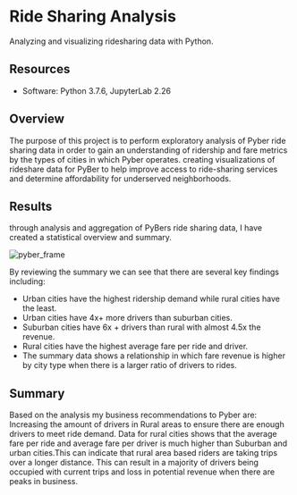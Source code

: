 # Ride Sharing Analysis
Analyzing and visualizing ridesharing data with Python.
## Resources 
- Software: Python 3.7.6, JupyterLab 2.26

## Overview 
The purpose of this project is to perform exploratory analysis of Pyber ride sharing data in order to gain an understanding of ridership and fare metrics by the types of cities in which Pyber operates.
creating visualizations of rideshare data for PyBer to help improve access to ride-sharing services and determine affordability for underserved neighborhoods.


## Results 
through analysis and aggregation of PyBers ride sharing data, I have created a statistical overview and summary. 

![pyber_frame](https://github.com/DonnieData/PyBer_Analysis/blob/main/analysis/pyber_summary_frame.png)

By reviewing the summary we can see that there are several key findings including: 
- Urban cities have the highest ridership demand while rural cities have the least.
- Urban cities have 4x+ more drivers than suburban cities.
- Suburban cities have 6x + drivers than rural with almost 4.5x the revenue.
- Rural cities have the highest average fare per ride and driver. 
- The summary data shows a relationship in which fare revenue is higher by city type when there is a larger ratio of drivers to rides. 

## Summary

Based on the analysis my business recommendations to Pyber are: 
Increasing the amount of drivers in Rural areas to ensure there are enough drivers to meet ride demand. 
Data for rural cities shows that the average fare per ride and average fare per driver is much higher than Suburban and urban cities.This can indicate that rural area based riders are taking trips over a longer distance. This can result in a majority of drivers being occupied with current trips and loss in potential revenue when there are peaks in business. 



